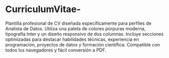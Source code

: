 # CurriculumVitae-
Plantilla profesional de CV diseñada específicamente para perfiles de Analista de Datos. Utiliza una paleta de colores púrpuras moderna, tipografía Inter y un diseño responsivo de dos columnas. Incluye secciones optimizadas para destacar habilidades técnicas, experiencia en programación, proyectos de datos y formación científica. Compatible con todos los navegadores y fácil conversión a PDF.
